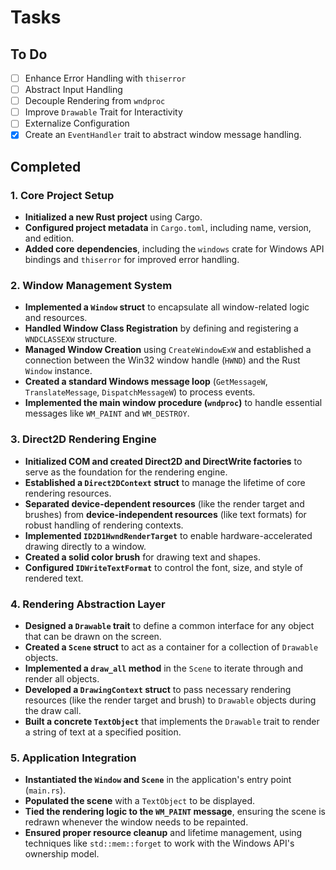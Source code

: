 # Tasks

## To Do

- [ ] Enhance Error Handling with `thiserror`
- [ ] Abstract Input Handling
- [ ] Decouple Rendering from `wndproc`
- [ ] Improve `Drawable` Trait for Interactivity
- [ ] Externalize Configuration
- [x] Create an `EventHandler` trait to abstract window message handling.

## Completed

### 1. Core Project Setup
- **Initialized a new Rust project** using Cargo.
- **Configured project metadata** in `Cargo.toml`, including name, version, and edition.
- **Added core dependencies**, including the `windows` crate for Windows API bindings and `thiserror` for improved error handling.

### 2. Window Management System
- **Implemented a `Window` struct** to encapsulate all window-related logic and resources.
- **Handled Window Class Registration** by defining and registering a `WNDCLASSEXW` structure.
- **Managed Window Creation** using `CreateWindowExW` and established a connection between the Win32 window handle (`HWND`) and the Rust `Window` instance.
- **Created a standard Windows message loop** (`GetMessageW`, `TranslateMessage`, `DispatchMessageW`) to process events.
- **Implemented the main window procedure (`wndproc`)** to handle essential messages like `WM_PAINT` and `WM_DESTROY`.

### 3. Direct2D Rendering Engine
- **Initialized COM and created Direct2D and DirectWrite factories** to serve as the foundation for the rendering engine.
- **Established a `Direct2DContext` struct** to manage the lifetime of core rendering resources.
- **Separated device-dependent resources** (like the render target and brushes) from **device-independent resources** (like text formats) for robust handling of rendering contexts.
- **Implemented `ID2D1HwndRenderTarget`** to enable hardware-accelerated drawing directly to a window.
- **Created a solid color brush** for drawing text and shapes.
- **Configured `IDWriteTextFormat`** to control the font, size, and style of rendered text.

### 4. Rendering Abstraction Layer
- **Designed a `Drawable` trait** to define a common interface for any object that can be drawn on the screen.
- **Created a `Scene` struct** to act as a container for a collection of `Drawable` objects.
- **Implemented a `draw_all` method** in the `Scene` to iterate through and render all objects.
- **Developed a `DrawingContext` struct** to pass necessary rendering resources (like the render target and brush) to `Drawable` objects during the draw call.
- **Built a concrete `TextObject`** that implements the `Drawable` trait to render a string of text at a specified position.

### 5. Application Integration
- **Instantiated the `Window` and `Scene`** in the application's entry point (`main.rs`).
- **Populated the scene** with a `TextObject` to be displayed.
- **Tied the rendering logic to the `WM_PAINT` message**, ensuring the scene is redrawn whenever the window needs to be repainted.
- **Ensured proper resource cleanup** and lifetime management, using techniques like `std::mem::forget` to work with the Windows API's ownership model.